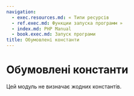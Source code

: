 ```yaml
---
navigation:
  - exec.resources.md: « Типи ресурсів
  - ref.exec.md: Функции запуска программ »
  - index.md: PHP Manual
  - book.exec.md: Запуск програми
title: Обумовлені константи
---
```

# Обумовлені константи

Цей модуль не визначає жодних константів.
